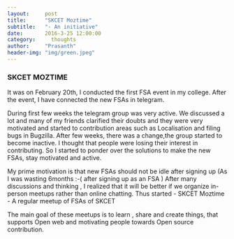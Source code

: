 ```yaml
---
layout:     post
title:      "SKCET Moztime"
subtitle:   "- An initiative"
date:       2016-3-25 12:00:00
category:	  thoughts
author:     "Prasanth"
header-img: "img/green.jpeg"
---
```

<h3>SKCET MOZTIME</h3>
<p>It was on February 20th, I conducted the first FSA event in my college. After the event, I have connected the new FSAs in telegram.</p>
<p>During first few weeks the telegram group was very active. We discussed a lot and many of my friends clarified their doubts and they were very motivated and started to  contribution areas such as Localisation and filing bugs in Bugzilla. After few weeks, there was a change,the group started to become inactive. I thought that people were losing their interest in contributing. So I started to ponder over the solutions to make the new FSAs, stay motivated and active.</p>
<p>My prime motivation is that new FSAs should not be idle after signing up (As I was wasting 6months :-( after signing up as an FSA ) After many discussions and thinking , I realized that it will be better if we organize in-person meetups rather than online chatting. Thus started - SKCET Moztime -  A regular meetup of FSAs of SKCET</p>
<p>The main goal of these meetups is to learn , share and create things, that supports Open web and motivating people towards Open source  contribution.</p>
